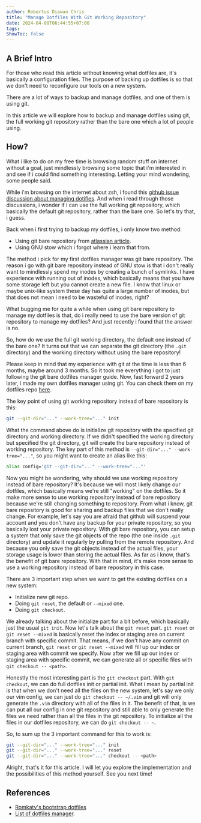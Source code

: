 ```yaml
---
author: Robertus Diawan Chris
title: "Manage Dotfiles With Git Working Repository"
date: 2024-04-08T06:44:55+07:00
tags:
ShowToc: false
---
```


## A Brief Intro

For those who read this article without knowing what dotfiles are, it's
basically a configuration files. The purpose of backing up dotfiles is so that
we don't need to reconfigure our tools on a new system.

There are a lot of ways to backup and manage dotfiles, and one of them is
using git.

In this article we will explore how to backup and manage dotfiles using git,
the full working git repository rather than the bare one which a lot of people
using.

## How?

What i like to do on my free time is browsing random stuff on internet without
a goal, just mindlessly browsing some topic that i'm interested in and see if
i could find something interesting. Letting your mind wondering, some people
said.

While i'm browsing on the internet about zsh, i found this [github issue
discussion about managing
dotifles](https://github.com/romkatv/zsh4humans/issues/21#issuecomment-629806697).
And when i read through those discussions, i wonder if i can use the full
working git repository, which basically the default git repository, rather
than the bare one. So let's try that, i guess.

Back when i first trying to backup my dotfiles, i only know two method:
- Using git bare repository from [atlassian
article](https://www.atlassian.com/git/tutorials/dotfiles).
- Using GNU stow which i forgot where i learn that from.

The method i pick for my first dotfiles manager was git bare repository. The
reason i go with git bare repository instead of GNU stow is that i don't
really want to mindlessly spend my inodes by creating a bunch of symlinks. I
have experience with running out of inodes, which basically means that you
have some storage left but you cannot create a new file. I know that linux
or maybe unix-like system these day has quite a large number of inodes, but
that does not mean i need to be wasteful of inodes, right?

What bugging me for quite a while when using git bare repository to manage my
dotfiles is that, do i really need to use the bare version of git repository
to manage my dotfiles? And just recently i found that the answer is no.

So, how do we use the full git working directory, the default one instead of
the bare one? It turns out that we can separate the git directory (the `.git`
directory) and the working directory without using the bare repository!

Please keep in mind that my experience with git at the time is less than 6
months, maybe around 3 months. So it took me everything i got to just
following the git bare dotfiles manager guide. Now, fast forward 2 years
later, i made my own dotfiles manager using git. You can check them on my
dotfiles repo
[here](https://github.com/bruhtus/dotfiles/blob/f5e3511c70a82e97aaa19331882fc73bf7292922/.config/zsh/sdfm).

The key point of using git working repository instead of bare repository is
this:
```sh
git --git-dir="..." --work-tree="..." init
```
What the command above do is initialize git repository with the specified git
directory and working directory. If we didn't specified the working directory
but specified the git directory, git will create the bare repository instead
of working repository. The key part of this method is
`--git-dir="..." --work-tree="..."`, so you might want to create an alias like
this:
```sh
alias config='git --git-dir="..." --work-tree="..."'
```

Now you might be wondering, why should we use working repository instead of
bare repository? It's because we will most likely change our dotfiles, which
basically means we're still "working" on the dotfiles. So it make more sense
to use working repository instead of bare repository because we're still
changing something to repository. From what i know, git bare repository is
good for sharing and backup files that we don't really change. For example,
let's say you are afraid that github will suspend your account and you don't
have any backup for your private repository, so you basically lost your
private repository. With git bare repository, you can setup a system that only
save the git objects of the repo (the one inside `.git` directory) and update
it regularly by pulling from the remote repository. And because you only save
the git objects instead of the actual files, your storage usage is lower than
storing the actual files. As far as i know, that's the benefit of git bare
repository. With that in mind, it's make more sense to use a working
repository instead of bare repository in this case.

There are 3 important step when we want to get the existing dotfiles on a new
system:
- Initialize new git repo.
- Doing `git reset`, the default or `--mixed` one.
- Doing `git checkout`.

We already talking about the initialize part for a bit before, which basically
just the usual `git init`. Now let's talk about the `git reset` part.
`git reset` or `git reset --mixed` is basically reset the index or staging
area on current branch with specific commit. That means, if we don't have any
commit on current branch, `git reset` or `git reset --mixed` will fill up our
index or staging area with commit we specify. Now after we fill up our index
or staging area with specific commit, we can generate all or specific files
with `git checkout -- <path>`.

Honestly the most interesting part is the `git checkout` part. With `git
checkout`, we can do full dotfiles init or partial init. What i mean by
partial init is that when we don't need all the files on the new system, let's
say we only our vim config, we can just do `git checkout -- ~/.vim` and git
will only generate the `.vim` directory with all of the files in it. The
benefit of that, is we can put all our config in one git repository and still
able to only generate the files we need rather than all the files in the git
repository. To initialize all the files in our dotfiles repository, we can do
`git checkout -- ~`.

So, to sum up the 3 important command for this to work is:
```sh
git --git-dir="..." --work-tree="..." init
git --git-dir="..." --work-tree="..." reset
git --git-dir="..." --work-tree="..." checkout -- <path>
```

Alright, that's it for this article. I will let you explore the implementation
and the possibilities of this method yourself. See you next time!

## References

- [Romkatv's bootstrap dotfiles](https://github.com/romkatv/dotfiles-public/blob/9d4a44c928e3fbd5d61df9e19919ad5115b3b1bd/bin/bootstrap-dotfiles.sh)
- [List of dotfiles manager](https://dotfiles.github.io/utilities/).
